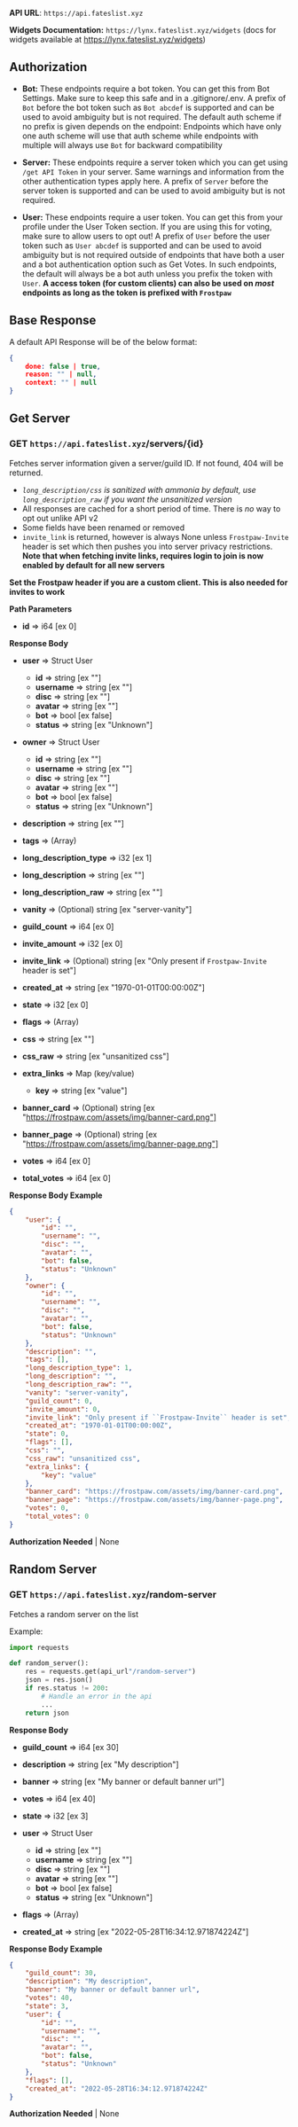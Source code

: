 
**API URL**: ``https://api.fateslist.xyz``

**Widgets Documentation:** ``https://lynx.fateslist.xyz/widgets`` (docs for widgets available at https://lynx.fateslist.xyz/widgets)

## Authorization

- **Bot:** These endpoints require a bot token. 
You can get this from Bot Settings. Make sure to keep this safe and in 
a .gitignore/.env. A prefix of `Bot` before the bot token such as 
`Bot abcdef` is supported and can be used to avoid ambiguity but is not 
required. The default auth scheme if no prefix is given depends on the
endpoint: Endpoints which have only one auth scheme will use that auth 
scheme while endpoints with multiple will always use `Bot` for 
backward compatibility

- **Server:** These endpoints require a server
token which you can get using ``/get API Token`` in your server. 
Same warnings and information from the other authentication types 
apply here. A prefix of ``Server`` before the server token is 
supported and can be used to avoid ambiguity but is not required.

- **User:** These endpoints require a user token. You can get this 
from your profile under the User Token section. If you are using this 
for voting, make sure to allow users to opt out! A prefix of `User` 
before the user token such as `User abcdef` is supported and can be 
used to avoid ambiguity but is not required outside of endpoints that 
have both a user and a bot authentication option such as Get Votes. 
In such endpoints, the default will always be a bot auth unless 
you prefix the token with `User`. **A access token (for custom clients)
can also be used on *most* endpoints as long as the token is prefixed with 
``Frostpaw``**

## Base Response

A default API Response will be of the below format:

```json
{
    done: false | true,
    reason: "" | null,
    context: "" | null
}
```

## Get Server
### GET `https://api.fateslist.xyz`/servers/{id}

Fetches server information given a server/guild ID. If not found, 404 will be returned. 

- *``long_description/css`` is sanitized with ammonia by default, use `long_description_raw` if you want the unsanitized version*
- All responses are cached for a short period of time. There is *no* way to opt out unlike API v2
- Some fields have been renamed or removed
- ``invite_link`` is returned, however is always None unless ``Frostpaw-Invite`` header is set which then pushes you into 
server privacy restrictions. **Note that when fetching invite links, requires login to join is now enabled by default for all new servers**
                
**Set the Frostpaw header if you are a custom client. This is also needed for invites to work**

**Path Parameters**

- **id** => i64 [ex 0]





**Response Body**

- **user** => Struct User 
	- **id** => string [ex ""]
	- **username** => string [ex ""]
	- **disc** => string [ex ""]
	- **avatar** => string [ex ""]
	- **bot** => bool [ex false]
	- **status** => string [ex "Unknown"]



- **owner** => Struct User 
	- **id** => string [ex ""]
	- **username** => string [ex ""]
	- **disc** => string [ex ""]
	- **avatar** => string [ex ""]
	- **bot** => bool [ex false]
	- **status** => string [ex "Unknown"]



- **description** => string [ex ""]
- **tags** => (Array) 
- **long_description_type** => i32 [ex 1]
- **long_description** => string [ex ""]
- **long_description_raw** => string [ex ""]
- **vanity** => (Optional) string [ex "server-vanity"]
- **guild_count** => i64 [ex 0]
- **invite_amount** => i32 [ex 0]
- **invite_link** => (Optional) string [ex "Only present if ``Frostpaw-Invite`` header is set"]
- **created_at** => string [ex "1970-01-01T00:00:00Z"]
- **state** => i32 [ex 0]
- **flags** => (Array) 
- **css** => string [ex ""]
- **css_raw** => string [ex "unsanitized css"]
- **extra_links** => Map (key/value)  
	- **key**
 => string [ex "value"]



- **banner_card** => (Optional) string [ex "https://frostpaw.com/assets/img/banner-card.png"]
- **banner_page** => (Optional) string [ex "https://frostpaw.com/assets/img/banner-page.png"]
- **votes** => i64 [ex 0]
- **total_votes** => i64 [ex 0]



**Response Body Example**

```json
{
    "user": {
        "id": "",
        "username": "",
        "disc": "",
        "avatar": "",
        "bot": false,
        "status": "Unknown"
    },
    "owner": {
        "id": "",
        "username": "",
        "disc": "",
        "avatar": "",
        "bot": false,
        "status": "Unknown"
    },
    "description": "",
    "tags": [],
    "long_description_type": 1,
    "long_description": "",
    "long_description_raw": "",
    "vanity": "server-vanity",
    "guild_count": 0,
    "invite_amount": 0,
    "invite_link": "Only present if ``Frostpaw-Invite`` header is set",
    "created_at": "1970-01-01T00:00:00Z",
    "state": 0,
    "flags": [],
    "css": "",
    "css_raw": "unsanitized css",
    "extra_links": {
        "key": "value"
    },
    "banner_card": "https://frostpaw.com/assets/img/banner-card.png",
    "banner_page": "https://frostpaw.com/assets/img/banner-page.png",
    "votes": 0,
    "total_votes": 0
}
```


**Authorization Needed** | None


## Random Server
### GET `https://api.fateslist.xyz`/random-server

Fetches a random server on the list

Example:
```py
import requests

def random_server():
    res = requests.get(api_url"/random-server")
    json = res.json()
    if res.status != 200:
        # Handle an error in the api
        ...
    return json
```



**Response Body**

- **guild_count** => i64 [ex 30]
- **description** => string [ex "My description"]
- **banner** => string [ex "My banner or default banner url"]
- **votes** => i64 [ex 40]
- **state** => i32 [ex 3]
- **user** => Struct User 
	- **id** => string [ex ""]
	- **username** => string [ex ""]
	- **disc** => string [ex ""]
	- **avatar** => string [ex ""]
	- **bot** => bool [ex false]
	- **status** => string [ex "Unknown"]



- **flags** => (Array) 
- **created_at** => string [ex "2022-05-28T16:34:12.971874224Z"]



**Response Body Example**

```json
{
    "guild_count": 30,
    "description": "My description",
    "banner": "My banner or default banner url",
    "votes": 40,
    "state": 3,
    "user": {
        "id": "",
        "username": "",
        "disc": "",
        "avatar": "",
        "bot": false,
        "status": "Unknown"
    },
    "flags": [],
    "created_at": "2022-05-28T16:34:12.971874224Z"
}
```


**Authorization Needed** | None



